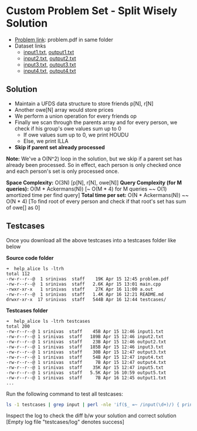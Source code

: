 
# Custom Problem Set - Split Wisely Solution

* [Problem link](problem.pdf): problem.pdf in same folder
* Dataset links
	* [input1.txt](https://gist.githubusercontent.com/kidambisrinivas/fb7ff7c2496a40f2b6cffb666d76d545/raw/7ffa656c24c8528c7fc9a0c0fc4f49edb898c3c7/splitwisely_input1.txt), [output1.txt](https://gist.githubusercontent.com/kidambisrinivas/6e2723e97343efe047277f85b22cc192/raw/5df8b8b0b16bec8e9b822121ad0c59b5cc04e944/splitwisely_output1.txt)
	* [input2.txt](https://gist.githubusercontent.com/kidambisrinivas/de4ccb7421a1a380dfa722708aa590a2/raw/cd99d9a6418aafbcec6ee96d16b2a7560cf4ec39/splitwisely_input2.txt), [output2.txt](https://gist.githubusercontent.com/kidambisrinivas/7a29610d1b8335dd3caaf4484cd32463/raw/7e2f287467c723d0bc15fe5e57c688f3b3c13580/splitwisely_output2.txt)
	* [input3.txt](https://gist.githubusercontent.com/kidambisrinivas/8f1dd254dfeeb06c4a1cdff7e67f39ff/raw/590135caf761db1a934b6166cd470f0e79b822a1/splitwisely_input3.txt), [output3.txt](https://gist.githubusercontent.com/kidambisrinivas/4cf7cc4fa1ca3f071bf44c43e65d5af0/raw/428e85683077364c38b4696635ef6316d3c17920/splitwisely_output3.txt)
	* [input4.txt](https://gist.githubusercontent.com/kidambisrinivas/9f0769a916391a1e403ff2e555ccf673/raw/b1c302f54d7f416deafd04be2c2811d4051438bc/splitwisely_input4.txt), [output4.txt](https://gist.githubusercontent.com/kidambisrinivas/de74975ccf58d122d414dcd302124c1c/raw/47ca9781886fabbd4924ac911c4d4619b33da077/splitwisely_output4.txt)

## Solution

* Maintain a UFDS data structure to store friends p[N], r[N]
* Another owe[N] array would store prices
* We perform a union operation for every friends op
* Finally we scan through the parents array and for every person, we check if his group's owe values sum up to 0
	* If owe values sum up to 0, we print HOUDU
	* Else, we print ILLA
* **Skip if parent set already processed**

**Note:** We've a O(N^2) loop in the solution, but we skip if a parent set has already been processed. So in effect, each person is only checked once and each person's set is only processed once.

**Space Complexity:** O(3N) [p[N], r[N], owe[N]]
**Query Complexity (for M queries):** O(M * Ackermans(N)) [~ O(M * 4) for M queries ~~ O(1) amortized time per find query]
**Total time per set:** O(N * Ackermans(N)) ~~ O(N * 4) [To find root of every person and check if that root's set has sum of owe[] as 0]

## Testcases

Once you download all the above testcases into a testcases folder like below

**Source code folder**

```
➜  help_alice ls -ltrh
total 112
-rw-r--r--@  1 srinivas  staff    19K Apr 15 12:45 problem.pdf
-rw-r--r--@  1 srinivas  staff   2.6K Apr 15 13:01 main.cpp
-rwxr-xr-x   1 srinivas  staff    27K Apr 16 11:00 a.out
-rw-r--r--@  1 srinivas  staff   1.4K Apr 16 12:21 README.md
drwxr-xr-x  17 srinivas  staff   544B Apr 16 12:44 testcases/
```

**Testcases folder**

```
➜  help_alice ls -ltrh testcases
total 200
-rw-r--r--@ 1 srinivas  staff    45B Apr 15 12:46 input1.txt
-rw-r--r--@ 1 srinivas  staff   189B Apr 15 12:46 input2.txt
-rw-r--r--@ 1 srinivas  staff    23B Apr 15 12:46 output2.txt
-rw-r--r--@ 1 srinivas  staff   185B Apr 15 12:46 input3.txt
-rw-r--r--@ 1 srinivas  staff    30B Apr 15 12:47 output3.txt
-rw-r--r--@ 1 srinivas  staff    54B Apr 15 12:47 input4.txt
-rw-r--r--@ 1 srinivas  staff     7B Apr 15 12:47 output4.txt
-rw-r--r--@ 1 srinivas  staff    35K Apr 15 12:47 input5.txt
-rw-r--r--@ 1 srinivas  staff   5.5K Apr 16 10:59 output5.txt
-rw-r--r--@ 1 srinivas  staff     7B Apr 16 12:45 output1.txt
...
```

Run the following command to test all testcases:

```bash
ls -1 testcases | grep input | perl -nle 'if($_ =~ /input(\d+)/) { print $1; }' | xargs -I % bash -c 'time ./a.out < testcases/input%.txt > testcases/myoutput%.txt; diff -w testcases/output%.txt testcases/myoutput%.txt' > testcases/log
```

Inspect the log to check the diff b/w your solution and correct solution [Empty log file "testcases/log" denotes success]

